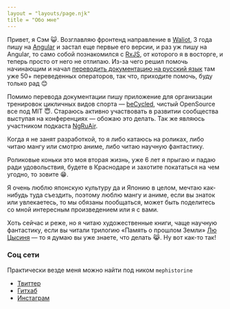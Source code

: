 ```yaml
---
layout = "layouts/page.njk"
title = "Обо мне"
---
```


Привет, я Сэм 😺. Возглавляю фронтенд направление в [Waliot](https://github.com/waliot), 3 года пишу на [Angular](https://angular.io) и застал еще первые его версии, и раз уж пишу на Angular, то само собой познакомился с [RxJS](https://rxjs.dev), от которого я в восторге, и теперь просто от него не отлипаю. Из-за чего решил помочь начинающим и начал [переводить документацию на русский язык](https://learnrxjs.ru) там уже 50+ переведенных операторов, так что, приходите помочь, буду только рад 😊

Помимо перевода документации пишу приложение для организации тренировок цикличных видов спорта — [beCycled](https://becycled.me), чистый OpenSource все под MIT 😇. Стараюсь активно участвовать в развитии сообщества выступая на конференциях — обожаю это делать. Так же являюсь участником подкаста [NgRuAir](https://github.com/ngRuAir/ngruair).

Когда я не занят разработкой, то я либо катаюсь на роликах, либо читаю мангу или смотрю аниме, либо читаю научную фантастику.

Роликовые коньки это моя вторая жизнь, уже 6 лет я прыгаю и падаю ради удовольствия, будете в Краснодаре и захотите покататься на чем угодно, то зовите 😁.

Я очень люблю японскую культуру да и Японию в целом, мечтаю как-нибудь туда съездить, поэтому люблю мангу и аниме, если вы знаток или увлекаетесь, то мы обязаны пообщаться, может быть поделитесь со мной интересным произведением или я с вами.

Хоть сейчас и реже, но я читаю художественные книги, чаще научную фантастику, если вы читали трилогию «Память о прошлом Земли» [Лю Цысиня](https://ru.wikipedia.org/wiki/%D0%9B%D1%8E_%D0%A6%D1%8B%D1%81%D0%B8%D0%BD%D1%8C) — то я думаю вы уже знаете, что делать 😹. Ну вот как-то так!

### Соц сети

Практически везде меня можно найти под ником `mephistorine`

- [Твиттер](https://twitter.com/mephistorine)
- [Гитхаб](https://github.com/mephistorine)
- [Инстаграм](https://instagram.com/mephistorine)
